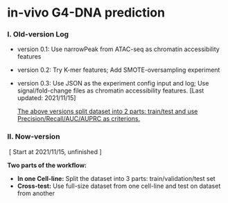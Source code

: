 # in-vivo G4-DNA prediction

### I. Old-version Log

- version 0.1: Use narrowPeak from ATAC-seq as chromatin accessibility features

- version 0.2: Try K-mer features; Add SMOTE-oversampling experiment

- version 0.3:  Use JSON as the experiment config input and log; Use signal/fold-change files as chromatin accessibility features. [Last updated: 2021/11/15]

  <u>The above versions split dataset into 2 parts: train/test and use Precision/Recall/AUC/AUPRC as criterions.</u>



### II. Now-version

​	[ Start at 2021/11/15, unfinished ]

**Two parts of the workflow:**

- **In one Cell-line:** Split the dataset into 3 parts: train/validation/test set
- **Cross-test:** Use full-size dataset from one cell-line and test on dataset from another

